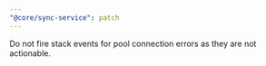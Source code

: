 ```yaml
---
"@core/sync-service": patch
---
```


Do not fire stack events for pool connection errors as they are not actionable.
